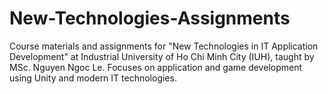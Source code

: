 # New-Technologies-Assignments
Course materials and assignments for "New Technologies in IT Application Development" at Industrial University of Ho Chi Minh City (IUH), taught by MSc. Nguyen Ngoc Le. Focuses on application and game development using Unity and modern IT technologies.
